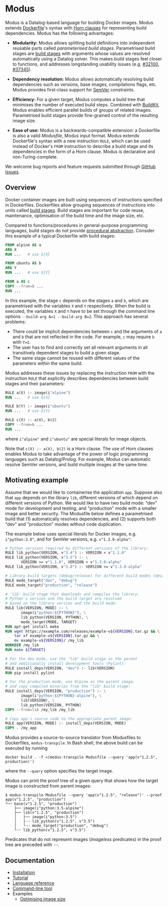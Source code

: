 # Modus

Modus is a Datalog-based language for building Docker images. Modus extends [Dockerfile](https://docs.docker.com/engine/reference/builder/)'s syntax with [Horn clauses](https://en.wikipedia.org/wiki/Horn_clause) for representing build dependencies. Modus has the following advantages:

- __Modularity:__ Modus allows splitting build definitions into independent reusable parts called _parameterised build stages_. Parametrised build stages are [build stages](https://docs.docker.com/develop/develop-images/multistage-build/) with arguments whose values are resolved automatically using a Datalog solver. This makes build stages feel closer to functions, and addresses longstanding usability issues (e.g. [#32100](https://github.com/moby/moby/issues/32100), [#37345](https://github.com/moby/moby/issues/32100)).

- __Dependency resolution:__ Modus allows automatically resolving build dependencies such as versions, base images, compilations flags, etc. Modus provides first-class support for [SemVer](https://semver.org/) constraints.

- __Efficiency:__ For a given target, Modus computes a build tree that minimises the number of executed build steps. Combined with [BuildKit](https://github.com/moby/buildkit), Modus enables efficient parallel builds of groups of related images. Parametrised build stages provide fine-grained control of the resulting image size.

- __Ease of use:__ Modus is a backwards-compatible extension: a Dockerfile is also a valid _Modusfile_, Modus input format. Modus extends Dockerfile's syntax with a new instruction `RULE`, which can be used instead of Docker's `FROM` instruction to describe a build stage and its dependencies in the form of a Horn clause. Modus is declarative and non-Turing-complete.

We welcome bug reports and feature requests submitted through [GitHub Issues](https://github.com/mechtaev/modus/issues).

## Overview

Docker container images are built using sequences of instructions specified in Dockerfiles. Dockerfiles allow grouping sequences of instructions into units called [build stages](https://docs.docker.com/develop/develop-images/multistage-build/). Build stages are important for code reuse, maintenance, optimisation of the build time and the image size, etc.

Compared to functions/procedures in general-purpose programming languages, build stages do not provide [procedural abstraction](http://www.eecs.qmul.ac.uk/~mmh/AMCM048/abstraction/procedural.html). Consider this example of a typical Dockerfile with build stages:

```Dockerfile
FROM alpine AS a
ARG X
RUN ...   # use ${X}

FROM ubuntu AS b
ARG Y
RUN ...   # use ${Y}

FROM a AS c
COPY --from=b ...
RUN ...
```

In this example, the stage `c` depends on the stages `a` and `b`, which are parametrised with the variables `X` and `Y` respectively. When the build is executed, the variables `X` and `Y` have to be set through the command line options `--build-arg A=1 --build-arg B=2`. This approach has several problems:
- There could be implicit dependencies between `c` and the arguments of `a` and `b` that are not reflected in the code. For example, `c` may require `b` with `Y=2`.
- The user has to find and correctly set all relevant arguments in all transitively dependent stages to build a given stage.
- The same stage cannot be reused with different values of the parameters within the same build.

Modus addresses these issues by replacing the instruction `FROM` with the instruction `RULE` that explicitly describes dependencies between build stages and their parameters:

```Dockerfile
RULE a(X) :- image(i"alpine")
RUN ...   # use ${X}

RULE b(Y) :- image(i"ubuntu")
RUN ...   # use ${Y}

RULE c(X) :- a(X), b(2)
COPY --from=b ...
RUN ...
```

where `i"alpine"` and `i"ubuntu"` are special literals for image objects.

Note that `c(X) :- a(X), b(2)` is a Horn clause. The use of Horn clauses enables Modus to take advantage of the power of logic programming languages such as Datalog/Prolog. For example, Modus can automatic resolve SemVer versions, and build multiple images at the same time.


## Motivating example

Assume that we would like to containerise the application `app`. Suppose also that `app` depends on the library `lib`, different versions of which depend on different versions of Python. We would like to have two build mode: "dev" mode for development and testing, and "production" mode with a smaller image and better security. The Modusfile below defines a parametrised build that (1) automatically resolves dependencies, and (2) supports both "dev" and "production" modes without code duplication. 

The example below uses special literals for Docker images, e.g. `i"python:3.8"`, and for SemVer versions, e.g. `v"1.3.0-alpha"`:

```Dockerfile
# Python versions required by different versions of the library:
RULE lib_python(VERSION, v"3.4") :- VERSION < v"1.1.0"
RULE lib_python(VERSION, v"3.5") :- \
       VERSION >= v"1.1.0", VERSION < v"1.3.0-alpha"
RULE lib_python(VERSION, v"3.8") :- VERSION >= v"1.3.0-alpha"

# Library build targets (debug/release) for different build modes (dev/production):
RULE mode_target("dev", "debug")
RULE mode_target("production", "release")

# 'lib' build stage that downloads and compiles the library. 
# Python's version and the build target are resolved
# based on the library version and the build mode:
RULE lib(VERSION, MODE) :- \
       image(i"python:${PYTHON}"), \
       lib_python(VERSION, PYTHON), \
       mode_target(MODE, TARGET)
RUN apt-get install make
RUN wget https://example.com/releases/example-v${VERSION}.tar.gz && \
    tar xf example-v${VERSION}.tar.gz && \
    mv example-v${VERSION}/ /my_lib
WORKDIR /my_lib
RUN make ${TARGET}

# For the dev mode, use the "lib" build stage as the parent
# and additionally install development tools (Pylint):
RULE install_deps(VERSION, "dev") :- lib(VERSION)
RUN pip install pylint

# For the production mode, use Alpine as the parent image, 
# and copy compiled binaries from the "lib" build stage:
RULE install_deps(VERSION, "production") :- \
       image(i"python:${PYTHON}-alpine"), \
       lib(VERSION), \
       lib_python(VERSION, PYTHON)
COPY --from=lib /my_lib /my_lib

# Copy app's source code to the appropriate parent image:
RULE app(VERSION, MODE) :- install_deps(VERSION, MODE)
COPY . /my_app
```

Modus provides a source-to-source translator from Modusfiles to Dockerfiles, `modus-transpile`. In Bash shell, the above build can be executed by running 

    docker build . -f <(modus-transpile Modusfile --query 'app(v"1.2.5", production)')

where the `--query` option specifies the target image.

Modus can print the proof tree of a given query that shows how the target image is constructed from parent images:

    $ modus-transpile Modusfile --query 'app(v"1.2.5", "release")' --proof
    app(v"1.2.5", "production")
    └── base(v"1.2.5", "production")
        ├── image(i"python:3.5-alpine")
        ├── lib(v"1.2.5", "production")
        │   ├── image(i"python:3.5")
        │   ├╶╶ lib_python(v"1.2.5", v"3.5")
        │   └╶╶ mode_target("production", "debug")
        └╶╶ lib_python(v"1.2.5", v"3.5")

Predicates that do not represent images (_imageless_ predicates) in the proof tree are preceded with `╶╶`.

## Documentation

- [Installation](doc/installation.md)
- [Tutorial](doc/tutorial.md)
- [Language reference](doc/language-reference.md)
- [Command-line tool](doc/command-line-tool.md)
- Examples
  - [Optimising image size](doc/example/optimising-image-size.md)
